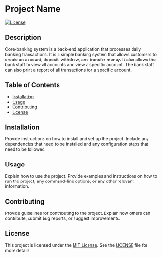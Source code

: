 # Project Name

[![License](https://img.shields.io/badge/license-MIT-blue.svg)](LICENSE)

## Description

Core-banking system is a back-end application that processes daily banking transactions. It is a simple banking system that allows customers to create an account, deposit, withdraw, and transfer money. It also allows the bank staff to view all accounts and view a specific account. The bank staff can also print a report of all transactions for a specific account.

## Table of Contents

- [Installation](#installation)
- [Usage](#usage)
- [Contributing](#contributing)
- [License](#license)

## Installation

Provide instructions on how to install and set up the project. Include any dependencies that need to be installed and any configuration steps that need to be followed.

## Usage

Explain how to use the project. Provide examples and instructions on how to run the project, any command-line options, or any other relevant information.

## Contributing

Provide guidelines for contributing to the project. Explain how others can contribute, submit bug reports, or suggest improvements.

## License

This project is licensed under the [MIT License](LICENSE). See the [LICENSE](LICENSE) file for more details.

